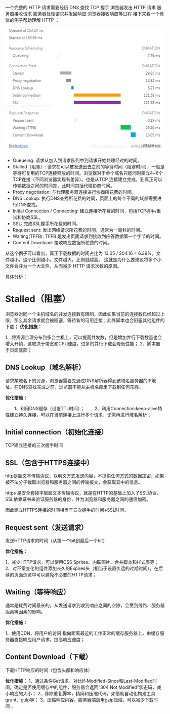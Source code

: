 一个完整的 HTTP 请求需要经历 
DNS 查找
TCP 握手
浏览器发出 HTTP 请求
服务器接收请求
服务器处理请求并发回响应
浏览器接收响应等过程
接下来看一个具体的例子帮助理解 HTTP ：

![waterfall](image-1.png)

- Queueing: 请求从加入到请求队列中到请求开始处理经过的时间。
- Stalled（阻塞）: 请求在可以被发送出去之前的等待时间（阻塞时间），一般是等待可复用的TCP连接释放的时间。浏览器对于单个域名只能同时建立4~6个TCP连接（不同浏览器实现有差异）。也是从TCP 连接建立完成，到真正可以传输数据之间的时间差，此时间包括代理协商时间。
- Proxy negotiation: 与代理服务器连接进行协商所花费的时间。
- DNS Lookup: 执行DNS查找所花费的时间，页面上的每个不同的域都需要进行DNS查找。
- Initial Connection / Connecting: 建立连接所花费的时间，包括TCP握手/重试和协商SSL。
- SSL: 完成SSL握手所花费的时间。
- Request sent: 发出网络请求所花费的时间，通常为一毫秒的时间。
- Waiting(TFFB): TFFB 是发出页面请求到接收到应答数据第一个字节的时间。
- Content Download: 接收响应数据所花费的时间。

从这个例子可以看出，真正下载数据的时间占比为 13.05 / 204.16 = 6.39%，文件越小，这个比例越小，文件越大，比例就越高。
这就是为什么要建议将多个小文件合并为一个大文件，从而减少 HTTP 请求次数的原因。

具体分析：

# Stalled（阻塞）

浏览器对同一个主机域名的并发连接数有限制，因此如果当前的连接数已经超过上限，那么其余请求就会被阻塞，等待新的可用连接；此外脚本也会阻塞其他组件的下载；
**优化措施：**

1、将资源合理分布到多台主机上，可以提高并发数，但是增加并行下载数量也会增大开销，这取决于带宽和CPU速度，过多的并行下载会降低性能；
2、脚本置于页面底部；

## DNS Lookup（域名解析）
请求某域名下的资源，浏览器需要先通过DNS解析器得到该域名服务器的IP地址。在DNS查找完成之前，浏览器不能从主机名那里下载到任何东西。

**优化措施：**

　　1、利用DNS缓存（设置TTL时间）；
　　2、利用Connection:keep-alive特性建立持久连接，可以在当前连接上进行多个请求，无需再进行域名解析；

## Initial connection（初始化连接）

TCP建立连接的三次握手时间

## SSL（包含于HTTPS连接中）

http是超文本传输协议，以明文方式发送内容，不提供任何方式的数据加密，如果被不法分子截取浏览器和服务器之间的传输报文，会获取其中的信息。

https 是安全套接字层超文本传输协议，就是在HTTP的基础上加入了SSL协议，SSL依靠证书来验证服务器的身份，并为浏览器和服务器之间的通信加密。

因此建立HTTPS连接的时间相当于三次握手的时间+SSL时间。

## Request sent（发送请求）

发送HTTP请求的时间（从第一个bit到最后一个bit）

**优化措施：**

1、减少HTTP请求，可以使用CSS Sprites、内联图片、合并脚本和样式表等；
2、对不常变化的组件添加长久的Expires头（相当于设置久远的过期时间），在后续的页面浏览中可以避免不必要的HTTP请求；

## Waiting（等待响应）

通常是耗费时间最长的。从发送请求到收到响应之间的空隙，会受到线路、服务器距离等因素的影响。

**优化措施：**

1、使用CDN，将用户的访问 指向距离最近的工作正常的缓存服务器上，由缓存服务器直接响应用户请求，提高响应速度；

## Content Download（下载）

下载HTTP响应的时间（包含头部和响应体）

**优化措施：**
1、通过条件Get请求，对比If-Modified-Since和Last-Modified时间，确定是否使用缓存中的组件，服务器会返回“304 Not Modified”状态码，减小响应的大小；
2、移除重复脚本，精简和压缩代码，如借助自动化构建工具grunt、gulp等；
3、压缩响应内容，服务器端启用gzip压缩，可以减少下载时间；
